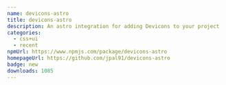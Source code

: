 ```yaml
---
name: devicons-astro
title: devicons-astro
description: An astro integration for adding Devicons to your project
categories:
  - css+ui
  - recent
npmUrl: https://www.npmjs.com/package/devicons-astro
homepageUrl: https://github.com/jpal91/devicons-astro
badge: new
downloads: 1085
---
```

